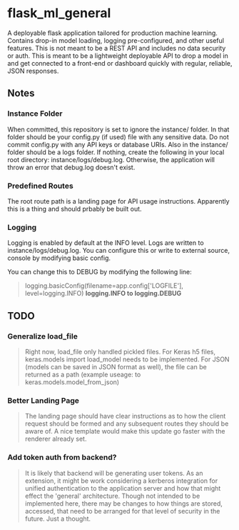 # flask_ml_general

A deployable flask application tailored for production machine learning.  Contains drop-in model loading, logging pre-configured, and other useful features.  This is not meant to be a REST API and includes no data security or auth.  This is meant to be a lightweight deployable API to drop a model in and get connected to a front-end or dashboard quickly with regular, reliable, JSON responses.

## Notes

### Instance Folder

When committed, this repository is set to ignore the instance/ folder.  In that folder should be your config.py (if used) file with any sensitive data.  Do not commit config.py with any API keys or database URIs.  Also in the instance/ folder should be a logs folder.  If nothing, create the following in your local root directory: instance/logs/debug.log.  Otherwise, the application will throw an error that debug.log doesn't exist.

### Predefined Routes

The root route path is a landing page for API usage instructions.  Apparently this is a thing and should prbably be built out.

### Logging

Logging is enabled by default at the INFO level.  Logs are written to instance/logs/debug.log.  You can configure this or write to external source, console by modifying basic config.

You can change this to DEBUG by modifying the following line:

> logging.basicConfig(filename=app.config['LOGFILE'], level=logging.INFO) **logging.INFO to logging.DEBUG**

## TODO

### Generalize load_file

> Right now, load_file only handled pickled files.  For Keras h5 files, keras.models import load_model needs to be implemented.  For JSON (models can be saved in JSON format as well), the file can be returned as a path (example useage: to keras.models.model_from_json)

### Better Landing Page

> The landing page should have clear instructions as to how the client request should be formed and any subsequent routes they should be aware of.  A nice template would make this update go faster with the renderer already set.


### Add token auth from backend?

> It is likely that backend will be generating user tokens.  As an extension, it might be work considering a kerberos integration for unified authentication to the application server and how that might effect the 'general' architecture.  Though not intended to be implemented here, there may be changes to how things are stored, accessed, that need to be arranged for that level of security in the future. Just a thought.
